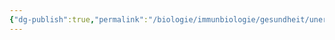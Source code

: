 ```yaml
---
{"dg-publish":true,"permalink":"/biologie/immunbiologie/gesundheit/unerwuenschte-immunreaktion/"}
---
```

